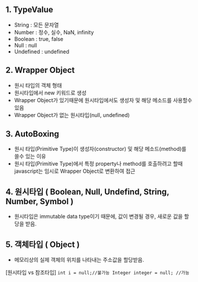 ## 1. TypeValue
  - String : 모든 문자열
  - Number : 정수, 실수, NaN, infinity
  - Boolean : true, false
  - Null : null
  - Undefined : undefined

## 2. Wrapper Object
  - 원시 타입의 객체 형태
  - 원시타입에서 new 키워드로 생성
  - Wrapper Object가 있기때문에 원시타입에서도 생성자 및 해당 메소드를 사용할수있음
  - Wrapper Object가 없는 원시타입(null, undefined)
  
## 3. AutoBoxing
  - 원시 타입(Primitive Type)이 생성자(constructor) 및 해당 메소드(method)를 쓸수 있는 이유
  - 원시 타입(Primitive Type)에서 특정 property나 method를 호출하려고 할때 javascript는 임시로 Wrapper Object로 변환하여 접근

## 4. 원시타입 ( Boolean, Null, Undefind, String, Number, Symbol )
  - 원시타입은 immutable data type이기 때문에, 값이 변경될 경우, 새로운 값을 할당을 받음.
  
  
## 5. 객체타입 ( Object )
  - 메모리상의 실제 객체의 위치를 나타내는 주소값을 할당받음.
  
[원시타입 vs 참조타입]
`
int i = null;//불가능
Integer integer = null; //가능
`
